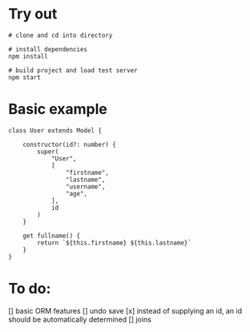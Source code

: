 
# Try out 

```
# clone and cd into directory

# install dependencies
npm install

# build project and load test server
npm start
```

# Basic example

```
class User extends Model {

    constructor(id?: number) {
        super(
            "User",
            [
                "firstname",
                "lastname",
                "username",
                "age",
            ],
            id
        )
    }

    get fullname() {
        return `${this.firstname} ${this.lastname}`
    }
}

```





# To do:
[] basic ORM features
[] undo save
[x] instead of supplying an id, an id should be automatically determined
[] joins
